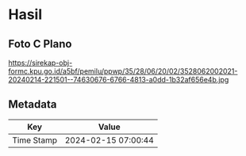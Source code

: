# Hasil

## Foto C Plano

https://sirekap-obj-formc.kpu.go.id/a5bf/pemilu/ppwp/35/28/06/20/02/3528062002021-20240214-221501--74630676-6766-4813-a0dd-1b32af656e4b.jpg


## Metadata

| Key        | Value               |
| ---------- | ------------------- |
| Time Stamp | 2024-02-15 07:00:44 |



